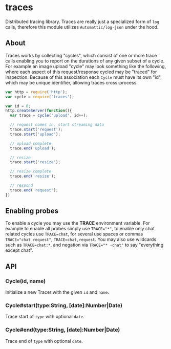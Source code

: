 
# traces

  Distributed tracing library. Traces are really just a specialized form of
  `log` calls, therefore this module utilizes `Automattic/log-json` under
  the hood.

## About

  Traces works by collecting "cycles", which consist of one or more trace
  calls enabling you to report on the durations of any given subset of a cycle. For
  example an image upload "cycle" may look something like the following, where each
  aspect of this request/response cycled may be "traced" for inspection. Because of
  this association each `Cycle` must have its own "id", which may be unique identifier,
  allowing traces cross-process.

``` js
var http = require('http');
var cycle = require('traces');

var id = 0;
http.createServer(function(){
  var trace = cycle('upload', id++);

  // request comes in, start streaming data
  trace.start('request');
  trace.start('upload');

  // upload complete
  trace.end('upload');

  // resize
  trace.start('resize');

  // resize complete
  trace.end('resize');

  // respond
  trace.end('request');
})
```

## Enabling probes

  To enable a cycle you may use the __TRACE__ environment variable. For example
  to enable all probes simply use `TRACE="*"`, to enable only chat related cycles
  use `TRACE=chat`, for several use spaces or commas `TRACE="chat request"`,
  `TRACE=chat,request`. You may also use wildcards such as `TRACE=chat:*`,
  and negation via `TRACE="* -chat"` to say "everything except chat".

## API

### Cycle(id, name)

  Initialize a new Tracer with the given `id`
  and `name`.

### Cycle#start(type:String, [date]:Number|Date)

  Trace start of `type` with optional `date`.

### Cycle#end(type:String, [date]:Number|Date)

  Trace end of `type` with optional `date`.
